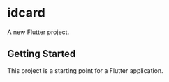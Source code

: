 # idcard

A new Flutter project.

## Getting Started

This project is a starting point for a Flutter application.

